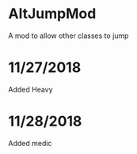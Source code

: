 # AltJumpMod
A mod to allow other classes to jump

# 11/27/2018
Added Heavy

# 11/28/2018
Added medic
